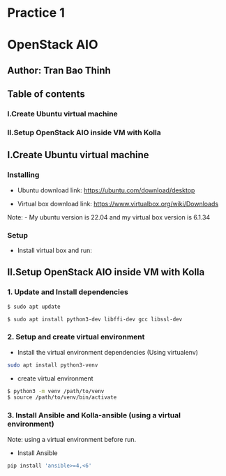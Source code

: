 # Practice 1
# OpenStack AIO
## Author: Tran Bao Thinh
## Table of contents
### I.Create Ubuntu virtual machine
### II.Setup OpenStack AIO inside VM with Kolla
## I.Create Ubuntu virtual machine
### Installing
- Ubuntu download link: https://ubuntu.com/download/desktop

- Virtual box download link: https://www.virtualbox.org/wiki/Downloads

Note: - My ubuntu version is 22.04 and my virtual box version is 6.1.34

### Setup
- Install virtual box and run:



## II.Setup OpenStack AIO inside VM with Kolla
### 1. Update and Install dependencies
```bash
$ sudo apt update 
```

```bash
$ sudo apt install python3-dev libffi-dev gcc libssl-dev
```

### 2. Setup and create virtual environment
- Install the virtual environment dependencies (Using virtualenv)

```bash
sudo apt install python3-venv
```

- create virtual environment

```bash
$ python3 -m venv /path/to/venv
$ source /path/to/venv/bin/activate
```

### 3. Install Ansible and Kolla-ansible (using a virtual environment)

Note: using a virtual environment before run.

- Install Ansible

```bash
pip install 'ansible>=4,<6'
```
